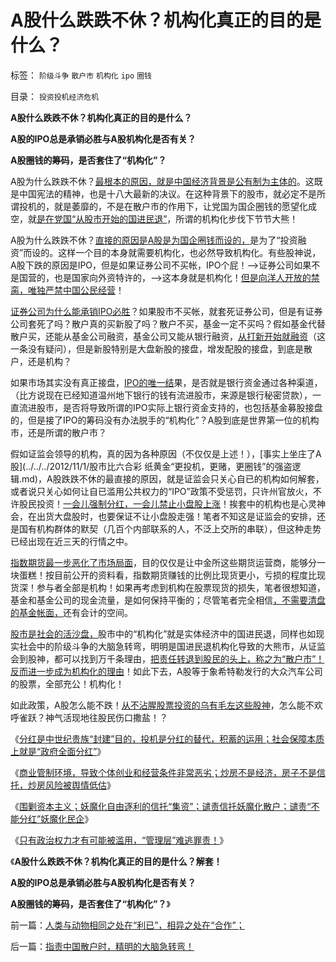 # A股什么跌跌不休？机构化真正的目的是什么？

标签： `阶级斗争` `散户市` `机构化` `ipo` `圈钱` 

目录： `投资投机经济危机`

**A股什么跌跌不休？机构化真正的目的是什么？**

**A股的IPO总是承销必胜与A股机构化是否有关？**

**A股圈钱的筹码，是否套住了“机构化”？**

A股为什么跌跌不休？[最根本的原因，就是中国经济背景是公有制为主体的](../../../2012/11/7/上市公司已经是中国最好的企业.md)。这既是中国宪法的精神，也是十八大最新的决议。在这种背景下的股市，就必定不是所谓投机的，就是萎靡的，不是在散户市的作用下，让党国为国企圈钱的愿望化成空，就[是在党国“从股市开始的国进民退”](http://darthvad.blog.sohu.com/223716926.html)，所谓的机构化步伐下节节大熊！

A股为什么跌跌不休？[直接的原因是A股是为国企圈钱而设的，](../../../2012/5/7/证监会可以“挽国企将倾之大厦”吗？.md)是为了“投资融资”而设的。这样一个目的本身就需要机构化，也必然导致机构化。有些股神说，A股下跌的原因是IPO，但是如果证券公司不买帐，IPO个屁！——>证券公司如果不是国营的，也是国家向外资特许的，——>这本身就是机构化！[但是向洋人开放的禁脔，唯独严禁中国公民经营](../../../2009/8/7/国企产权卖得很便宜，卖给股民的票就特贵.md)！

[证券公司为什么能承销IPO必胜](../../../2012/1/30/新股改革从取缔“机构无风险垄断暴利特权”入手.md)？如果股市不买帐，就套死证券公司，但是有证券公司套死了吗？散户真的买新股了吗？散户不买，基金一定不买吗？假如基金代替散户买，还能从基金公司融资，基金公司又能从银行融资，[从打新开始就融资](../../../2011/10/13/熊市的IPO不是圈钱，坚持新股市场化发行才有牛市.md)（这一条没有疑问），但是新股特别是大盘新股的接盘，增发配股的接盘，到底是散户，还是机构？

如果市场其实没有真正接盘，[IPO的唯一结](../../../2011/1/6/新价大量高价IPO不是大盘股低迷的原因.md)果，是否就是银行资金通过各种渠道，（比方说现在已经知道温州地下银行的钱有流进股市，来源是银行秘密贷款），一直流进股市，是否将导致所谓的IPO实际上银行资金支持的，也包括基金募股接盘的，但是接了IPO的筹码没有办法脱手的“机构化”？A股到底是世界第一位的机构市，还是所谓的散户市？

假如证监会领导的机构，真的因为各种原因（不仅仅是上述！），[事实上坐庄了A股](../../../2012/11/1/股市比六合彩 纸黄金“更投机，更赌，更圈钱”的强盗逻辑.md)，A股跌跌不休的最直接的原因，就是证监会只关心自已的机构如何解套，或者说只关心如何让自已滥用公共权力的“IPO”政策不受惩罚，只许州官放火，不许股民投资！[一会儿强制分红，一会儿禁止小盘股上涨](../../../2012/4/24/强盗逻辑正在制造空前的金融危机和经济危机.md)！挨套中的机构也是心灵神会，在出货大盘股时，也要保证不让小盘股走强！笔者不知这是证监会的安排，还是国有机构群体的默契（几百个内部联系的人，不泛上交所的串联），但这种走势已经出现在近三天的行情之中。

[指数期货最一步恶化了市场局面](../../../2012/11/27/指数期货证伪了对散户的妖魔化之“散户市”.md)，目的仅仅是让中金所这些期货运营商，能够分一块蛋糕！按目前公开的资料看，指数期货赚钱的比例比现货更小，亏损的程度比现货深！参与者全部是机构！如果再考虑到机构在股票现货的损失，笔者很想知道，基金和基金公司的现金流量，是如何保持平衡的；尽管笔者完全相信[，不需要清盘的基金帐面，](../../../2012/11/28/只有政治权力才有可能被滥用，“管理层”难逃罪责！.md)还有会计的空间。

[股市是社会的活沙盘，](../../../2011/12/29/A股百态是中国民主进程的活沙盘;中国国民民主素质确实低.md)股市中的“机构化”就是实体经济中的国进民退，同样也如现实社会中的阶级斗争的大脑急转弯，明明是国进民退机构化导致的大熊市，从证监会到股神，都可以找到万千条理由，[把责任转退到股民的头上，称之为“散户市”！反而进一步成为机构化的理由](../../../2011/6/20/管理层应反思为“A股机构化”而妖魔化散户.md)！如此下去，A股等于象希特勒发行的大众汽车公司的股票，全部充公！机构化！

如此政策，A股怎么能不跌！[从不沾腥股票投资的乌有毛左这些股神](../../../2012/11/8/为什么有些富人还赖在国内不移民？.md)，怎么能不欢呼雀跃？神气活现地往股民伤口撒盐！？

《[分红是中世纪贵族“封建”目的，投机是分红的替代，积蓄的运用；社会保障本质上就是“政府全面分红”](../../../2012/11/28/是否让所有人坐下来，等政府分红？.md)》

《[商业管制环境，导致个体创业和经营条件非常恶劣；炒房不是经济，房子不是信托，炒房风险被舆情低估](../../../2012/11/28/改革难道是强制执行约翰劳的妙计？.md)》

《[围剿资本主义；妖魔化自由逐利的信托“集资”；谴责信托妖魔化散户；谴责“不能分红”妖魔化民企](../../../2012/11/28/“机构化”难道是让基金代替政府，向中国人分红？.md)》

《[只有政治权力才有可能被滥用，“管理层”难逃罪责！](../../../2012/11/28/只有政治权力才有可能被滥用，“管理层”难逃罪责！.md)》

《**A股什么跌跌不休？机构化真正的目的是什么？解套！**

**A股的IPO总是承销必胜与A股机构化是否有关？**

**A股圈钱的筹码，是否套住了“机构化”？**》

前一篇：[人类与动物相同之处在“利已”，相异之处在“合作”；](../../../2012/11/29/人类与动物相同之处在“利已”，相异之处在“合作”；.md)

后一篇：[指责中国散户时，精明的大脑急转弯！](../../../2012/11/29/指责中国散户时，精明的大脑急转弯！.md)